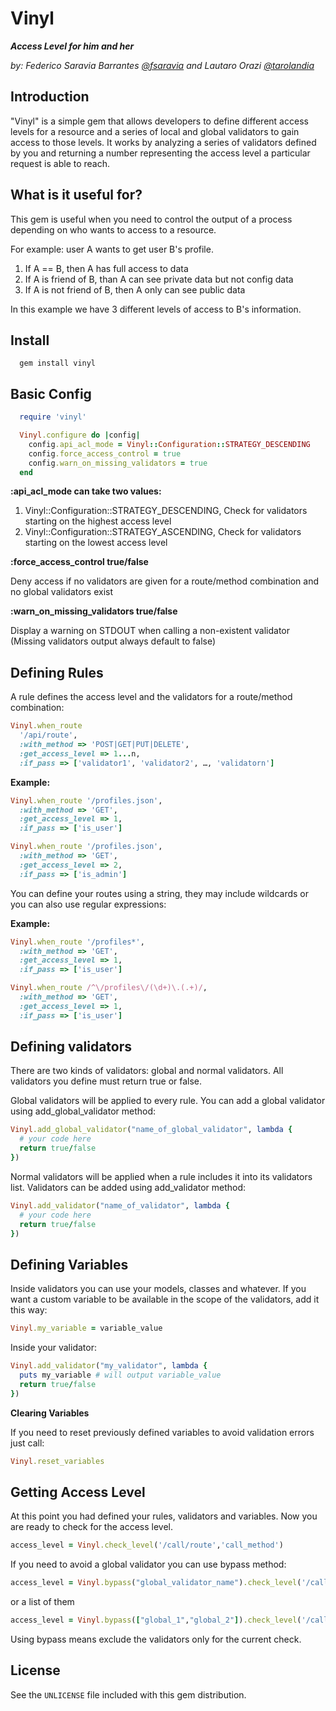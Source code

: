 # Vinyl
**_Access Level for him and her_**

_by: Federico Saravia Barrantes [@fsaravia](https://github.com/fsaravia) and Lautaro Orazi [@tarolandia](https://github.com/tarolandia)_

## Introduction

"Vinyl" is a simple gem that allows developers to define different access levels for a resource and a series of local and global validators to gain access to those levels.
It works by analyzing a series of validators defined by you and returning a number representing the access level a particular request is able to reach.

## What is it useful for?

This gem is useful when you need to control the output of a process depending on who wants to access to a resource.

For example: user A wants to get user B's profile.

1. If A == B, then A has full access to data
2. If A is friend of B, than A can see private data but not config data
3. If A is not friend of B, then A only can see public data

In this example we have 3 different levels of access to B's information.

## Install

```
  gem install vinyl

```


## Basic Config

```ruby
  require 'vinyl'

  Vinyl.configure do |config|
    config.api_acl_mode = Vinyl::Configuration::STRATEGY_DESCENDING
    config.force_access_control = true 
    config.warn_on_missing_validators = true 
  end
```

__:api_acl_mode can take two values:__

  1. Vinyl::Configuration::STRATEGY_DESCENDING, Check for validators starting on the highest access level
  2. Vinyl::Configuration::STRATEGY_ASCENDING, Check for validators starting on the lowest access level

__:force_access_control true/false__

Deny access if no validators are given for a route/method combination and no global validators exist

__:warn_on_missing_validators true/false__

Display a warning on STDOUT when calling a non-existent validator (Missing validators output always default to false)


## Defining Rules

A rule defines the access level and the validators for a route/method combination:

```ruby
Vinyl.when_route 
  '/api/route', 
  :with_method => 'POST|GET|PUT|DELETE',
  :get_access_level => 1...n,
  :if_pass => ['validator1', 'validator2', …, 'validatorn']
```

__Example:__
```ruby
Vinyl.when_route '/profiles.json', 
  :with_method => 'GET', 
  :get_access_level => 1, 
  :if_pass => ['is_user']

Vinyl.when_route '/profiles.json', 
  :with_method => 'GET', 
  :get_access_level => 2, 
  :if_pass => ['is_admin']
```
You can define your routes using a string, they may include wildcards or you can also use regular expressions:

__Example:__
```ruby
Vinyl.when_route '/profiles*', 
  :with_method => 'GET', 
  :get_access_level => 1, 
  :if_pass => ['is_user']

Vinyl.when_route /^\/profiles\/(\d+)\.(.+)/, 
  :with_method => 'GET', 
  :get_access_level => 1, 
  :if_pass => ['is_user']
```

## Defining validators

There are two kinds of validators: global and normal validators. All validators you define must return true or false.

Global validators will be applied to every rule. You can add a global validator using add_global_validator method:

```ruby
Vinyl.add_global_validator("name_of_global_validator", lambda {
  # your code here
  return true/false
})
```

Normal validators will be applied when a rule includes it into its validators list. Validators can be added using add_validator method:

```ruby
Vinyl.add_validator("name_of_validator", lambda {
  # your code here
  return true/false
})
```


## Defining Variables

Inside validators you can use your models, classes and whatever. If you want a custom variable to be available in the scope of the validators, add it this way:

```ruby
Vinyl.my_variable = variable_value
```

Inside your validator:

```ruby
Vinyl.add_validator("my_validator", lambda {
  puts my_variable # will output variable_value
  return true/false
})
```

__Clearing Variables__

If you need to reset previously defined variables to avoid validation errors just call:

```ruby
Vinyl.reset_variables
```
## Getting Access Level

At this point you had defined your rules, validators and variables. Now you are ready to check for the access level.

```ruby
access_level = Vinyl.check_level('/call/route','call_method')
```

If you need to avoid a global validator you can use bypass method:

```ruby
access_level = Vinyl.bypass("global_validator_name").check_level('/call/route','call_method')
```

or a list of them

```ruby
access_level = Vinyl.bypass(["global_1","global_2"]).check_level('/call/route','call_method')
```

Using bypass means exclude the validators only for the current check.

## License

See the `UNLICENSE` file included with this gem distribution.
